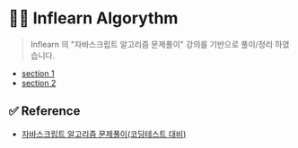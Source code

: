 # ✍🏻 Inflearn Algorythm

> Inflearn 의 "자바스크립트 알고리즘 문제풀이" 강의를 기반으로 풀이/정리 하였습니다.

- [section 1](https://github.com/ichbinmin2/Algorythm/blob/main/Inflearn-Algorythm/sec1/section1.md)
- [section 2](https://github.com/ichbinmin2/Algorythm/blob/main/Inflearn-Algorythm/sec2/section2.md)

## ✅ Reference

- [자바스크립트 알고리즘 문제풀이(코딩테스트 대비)](https://www.inflearn.com/course/%EC%9E%90%EB%B0%94%EC%8A%A4%ED%81%AC%EB%A6%BD%ED%8A%B8-%EC%95%8C%EA%B3%A0%EB%A6%AC%EC%A6%98-%EB%AC%B8%EC%A0%9C%ED%92%80%EC%9D%B4/dashboard)

